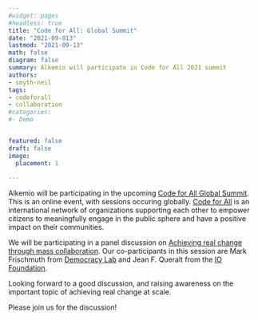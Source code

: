 ```yaml
---
#widget: pages
#headless: true
title: "Code for All: Global Summit"
date: "2021-09-013"
lastmod: "2021-09-13"
math: false
diagram: false
summary: Alkemio will participate in Code for All 2021 summit
authors:
- smyth-neil
tags:
- codeforall
- collaboration
#categories:
#- Demo


featured: false
draft: false
image:
  placement: 1
  
---
```


Alkemio will be participating in the upcoming [Code for All Global Summit](https://codeforall.org/summit-2021/). This is an online event, with sessions occuring globally. [Code for All](https://codeforall.org/) is an international network of organizations supporting each other to empower citizens to meaningfully engage in the public sphere and have a positive impact on their communities.

We will be participating in a panel discussion on [Achieving real change through mass collaboration](https://www.eventbrite.com/e/achieving-real-change-through-mass-collaboration-tickets-169959069151). Our co-participants in this session are Mark Frischmuth from [Democracy Lab](https://democracylab.org/) and Jean F. Queralt from the [IO Foundation](https://www.theiofoundation.org/).

Looking forward to a good discussion, and raising awareness on the important topic of achieving real change at scale. 

Please join us for the discussion!


